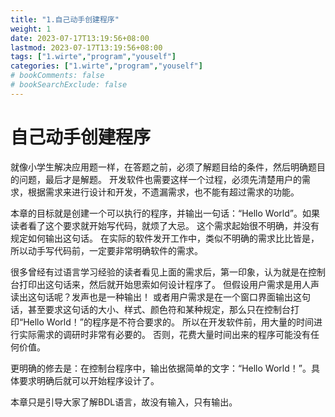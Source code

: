 ```yaml
---
title: "1.自己动手创建程序"
weight: 1
date: 2023-07-17T13:19:56+08:00
lastmod: 2023-07-17T13:19:56+08:00
tags: ["1.wirte","program","youself"]
categories: ["1.wirte","program","youself"]
# bookComments: false
# bookSearchExclude: false
---
```


# 自己动手创建程序

就像小学生解决应用题一样，在答题之前，必须了解题目给的条件，然后明确题目的问题，最后才是解题。
开发软件也需要这样一个过程，必须先清楚用户的需求，根据需求来进行设计和开发，不遗漏需求，也不能有超过需求的功能。

本章的目标就是创建一个可以执行的程序，并输出一句话：“Hello World”。如果读者看了这个要求就开始写代码，就烦了大忌。
这个需求起始很不明确，并没有规定如何输出这句话。
在实际的软件发开工作中，类似不明确的需求比比皆是，所以动手写代码前，一定要非常明确软件的需求。

很多曾经有过语言学习经验的读者看见上面的需求后，第一印象，认为就是在控制台打印出这句话来，然后就开始思索如何设计程序了。
但假设用户需求是用人声读出这句话呢？发声也是一种输出！
或者用户需求是在一个窗口界面输出这句话，甚至要求这句话的大小、样式、颜色符和某种规定，那么只在控制台打印“Hello World！”的程序是不符合要求的。
所以在开发软件前，用大量的时间进行实际需求的调研时非常有必要的。
否则，花费大量时间出来的程序可能没有任何价值。

更明确的修去是：在控制台程序中，输出依据简单的文字：“Hello World！”。具体要求明确后就可以开始程序设计了。

本章只是引导大家了解BDL语言，故没有输入，只有输出。

